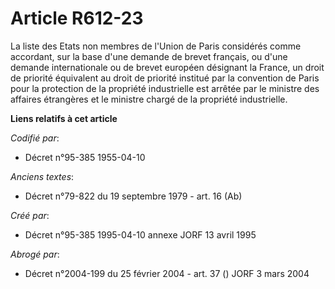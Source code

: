 # Article R612-23

La liste des Etats non membres de l'Union de Paris considérés comme accordant, sur la base d'une demande de brevet français,
ou d'une demande internationale ou de brevet européen désignant la France, un droit de priorité équivalent au droit de
priorité institué par la convention de Paris pour la protection de la propriété industrielle est arrêtée par le ministre des
affaires étrangères et le ministre chargé de la propriété industrielle.

**Liens relatifs à cet article**

_Codifié par_:

  - Décret n°95-385 1955-04-10

_Anciens textes_:

  - Décret n°79-822 du 19 septembre 1979 - art. 16 (Ab)

_Créé par_:

  - Décret n°95-385 1995-04-10 annexe JORF 13 avril 1995

_Abrogé par_:

  - Décret n°2004-199 du 25 février 2004 - art. 37 () JORF 3 mars 2004
